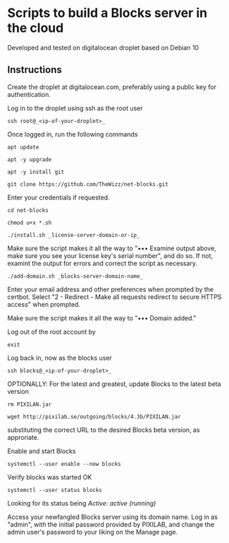 # Scripts to build a Blocks server in the cloud

Developed and tested on digitalocean droplet based on Debian 10

## Instructions
Create the droplet at digitalocean.com, preferably using a public key for authentication.

Log in to the droplet using ssh as the root user

`ssh root@_<ip-of-your-droplet>_`

Once logged in, run the following commands

`apt update`

`apt -y upgrade`

`apt -y install git`

`git clone https://github.com/TheWizz/net-blocks.git`

Enter your credentials if requested.

`cd net-blocks`

`chmod u+x *.sh`

`./install.sh _license-server-domain-or-ip_`

Make sure the script makes it all the way to "••• Examine output above, make sure you see your license key's serial number", and do so. If not, examint the output for errors and correct the script as necessary.

`./add-domain.sh _blocks-server-domain-name_`

Enter your email address and other preferences when prompted by the certbot. Select "2 - Redirect - Make all requests redirect to secure HTTPS access" when prompted.

Make sure the script makes it all the way to "••• Domain added."

Log out of the root account by

`exit`

Log back in, now as the blocks user

`ssh blocks@_<ip-of-your-droplet>_`

OPTIONALLY: For the latest and greatest, update Blocks to the latest beta version

`rm PIXILAN.jar`

`wget http://pixilab.se/outgoing/blocks/4.3b/PIXILAN.jar`

substituting the correct URL to the desired Blocks beta version, as approriate.

Enable and start Blocks

`systemctl --user enable --now blocks`

Verify blocks was started OK

`systemctl --user status blocks`

Looking for its status being _Active: active (running)_

Access your newfangled Blocks server using its domain name. Log in as "admin", with the initial password provided by PIXILAB, and change the admin user's password to your liking on the Manage page.
